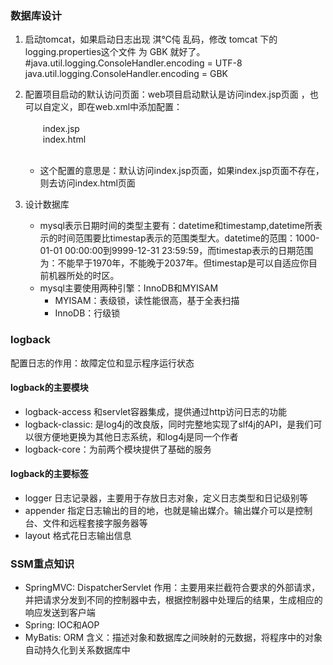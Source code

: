 ### 数据库设计
1. 启动tomcat，如果启动日志出现 淇℃伅 乱码，修改 tomcat 下的 logging.properties这个文件 为 GBK 就好了。<br>
\#java.util.logging.ConsoleHandler.encoding = UTF-8<br>
java.util.logging.ConsoleHandler.encoding = GBK

2. 配置项目启动的默认访问页面：web项目启动默认是访问index.jsp页面 ，也可以自定义，即在web.xml中添加配置：<br>
  <welcome-file-list><br>
&emsp;&emsp;<welcome-file>index.jsp</welcome-file><br>
&emsp;&emsp;<welcome-file>index.html</welcome-file><br>
  </welcome-file-list><br>
   * 这个配置的意思是：默认访问index.jsp页面，如果index.jsp页面不存在，则去访问index.html页面
  
3. 设计数据库
   * mysql表示日期时间的类型主要有：datetime和timestamp,datetime所表示的时间范围要比timestap表示的范围类型大。datetime的范围：1000-01-01 00:00:00到9999-12-31 23:59:59，而timestap表示的日期范围为：不能早于1970年，不能晚于2037年。但timestap是可以自适应你目前机器所处的时区。
   * mysql主要使用两种引擎：InnoDB和MYISAM
      + MYISAM：表级锁，读性能很高，基于全表扫描
      + InnoDB：行级锁

### logback
配置日志的作用：故障定位和显示程序运行状态
#### logback的主要模块 
* logback-access 和servlet容器集成，提供通过http访问日志的功能
* logback-classic: 是log4j的改良版，同时完整地实现了slf4j的API，是我们可以很方便地更换为其他日志系统，和log4j是同一个作者
* logback-core：为前两个模块提供了基础的服务
#### logback的主要标签
* logger 日志记录器，主要用于存放日志对象，定义日志类型和日记级别等
* appender 指定日志输出的目的地，也就是输出媒介。输出媒介可以是控制台、文件和远程套接字服务器等
* layout 格式花日志输出信息


      
### SSM重点知识
* SpringMVC: DispatcherServlet
作用：主要用来拦截符合要求的外部请求，并把请求分发到不同的控制器中去，根据控制器中处理后的结果，生成相应的响应发送到客户端
* Spring: IOC和AOP
* MyBatis: ORM 
含义：描述对象和数据库之间映射的元数据，将程序中的对象自动持久化到关系数据库中
